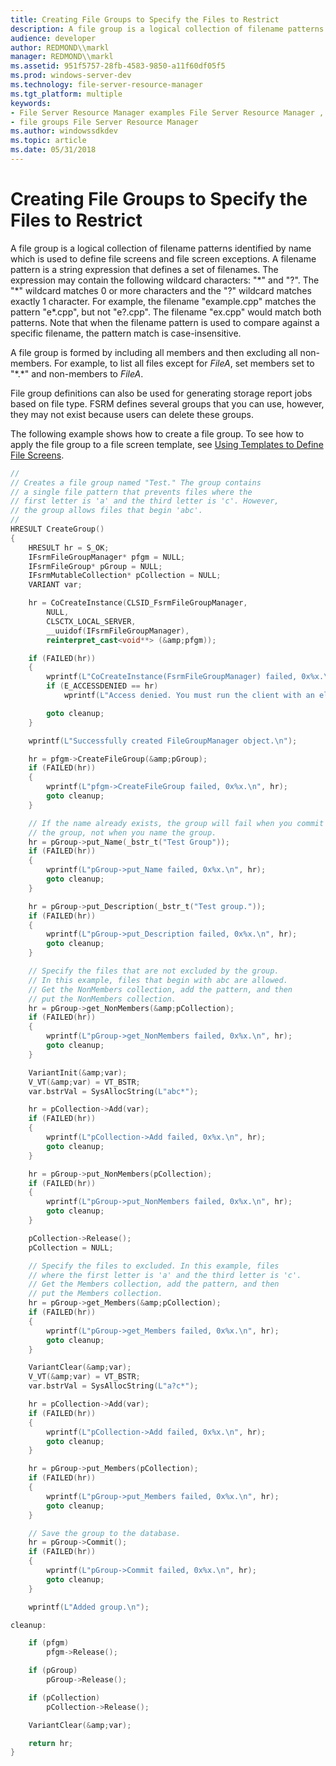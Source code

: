 ```yaml
---
title: Creating File Groups to Specify the Files to Restrict
description: A file group is a logical collection of filename patterns identified by name which is used to define file screens and file screen exceptions.
audience: developer
author: REDMOND\\markl
manager: REDMOND\\markl
ms.assetid: 951f5757-28fb-4583-9850-a11f60df05f5
ms.prod: windows-server-dev
ms.technology: file-server-resource-manager
ms.tgt_platform: multiple
keywords:
- File Server Resource Manager examples File Server Resource Manager , creating file groups to specify files to restrict
- file groups File Server Resource Manager
ms.author: windowssdkdev
ms.topic: article
ms.date: 05/31/2018
---
```


# Creating File Groups to Specify the Files to Restrict

A file group is a logical collection of filename patterns identified by name which is used to define file screens and file screen exceptions. A filename pattern is a string expression that defines a set of filenames. The expression may contain the following wildcard characters: "\*" and "?". The "\*" wildcard matches 0 or more characters and the "?" wildcard matches exactly 1 character. For example, the filename "example.cpp" matches the pattern "e\*.cpp", but not "e?.cpp". The filename "ex.cpp" would match both patterns. Note that when the filename pattern is used to compare against a specific filename, the pattern match is case-insensitive.

A file group is formed by including all members and then excluding all non-members. For example, to list all files except for *FileA*, set members set to "\*.\*" and non-members to *FileA*.

File group definitions can also be used for generating storage report jobs based on file type. FSRM defines several groups that you can use, however, they may not exist because users can delete these groups.

The following example shows how to create a file group. To see how to apply the file group to a file screen template, see [Using Templates to Define File Screens](using-templates-to-define-file-screens.md).


```C++
//
// Creates a file group named "Test." The group contains
// a single file pattern that prevents files where the
// first letter is 'a' and the third letter is 'c'. However,
// the group allows files that begin 'abc'.
//
HRESULT CreateGroup()
{
    HRESULT hr = S_OK;
    IFsrmFileGroupManager* pfgm = NULL;
    IFsrmFileGroup* pGroup = NULL;
    IFsrmMutableCollection* pCollection = NULL;
    VARIANT var;

    hr = CoCreateInstance(CLSID_FsrmFileGroupManager, 
        NULL,
        CLSCTX_LOCAL_SERVER,
        __uuidof(IFsrmFileGroupManager),
        reinterpret_cast<void**> (&amp;pfgm));

    if (FAILED(hr))
    {
        wprintf(L"CoCreateInstance(FsrmFileGroupManager) failed, 0x%x.\n", hr);
        if (E_ACCESSDENIED == hr)
            wprintf(L"Access denied. You must run the client with an elevated token.\n");

        goto cleanup;
    }

    wprintf(L"Successfully created FileGroupManager object.\n");

    hr = pfgm->CreateFileGroup(&amp;pGroup);
    if (FAILED(hr))
    {
        wprintf(L"pfgm->CreateFileGroup failed, 0x%x.\n", hr);
        goto cleanup;
    }

    // If the name already exists, the group will fail when you commit
    // the group, not when you name the group.
    hr = pGroup->put_Name(_bstr_t("Test Group"));
    if (FAILED(hr))
    {
        wprintf(L"pGroup->put_Name failed, 0x%x.\n", hr);
        goto cleanup;
    }

    hr = pGroup->put_Description(_bstr_t("Test group."));
    if (FAILED(hr))
    {
        wprintf(L"pGroup->put_Description failed, 0x%x.\n", hr);
        goto cleanup;
    }

    // Specify the files that are not excluded by the group. 
    // In this example, files that begin with abc are allowed.
    // Get the NonMembers collection, add the pattern, and then
    // put the NonMembers collection.
    hr = pGroup->get_NonMembers(&amp;pCollection);
    if (FAILED(hr))
    {
        wprintf(L"pGroup->get_NonMembers failed, 0x%x.\n", hr);
        goto cleanup;
    }

    VariantInit(&amp;var);
    V_VT(&amp;var) = VT_BSTR;
    var.bstrVal = SysAllocString(L"abc*");

    hr = pCollection->Add(var);
    if (FAILED(hr))
    {
        wprintf(L"pCollection->Add failed, 0x%x.\n", hr);
        goto cleanup;
    }

    hr = pGroup->put_NonMembers(pCollection);
    if (FAILED(hr))
    {
        wprintf(L"pGroup->put_NonMembers failed, 0x%x.\n", hr);
        goto cleanup;
    }

    pCollection->Release();
    pCollection = NULL;

    // Specify the files to excluded. In this example, files 
    // where the first letter is 'a' and the third letter is 'c'.
    // Get the Members collection, add the pattern, and then
    // put the Members collection.
    hr = pGroup->get_Members(&amp;pCollection);
    if (FAILED(hr))
    {
        wprintf(L"pGroup->get_Members failed, 0x%x.\n", hr);
        goto cleanup;
    }

    VariantClear(&amp;var);
    V_VT(&amp;var) = VT_BSTR;
    var.bstrVal = SysAllocString(L"a?c*");

    hr = pCollection->Add(var);
    if (FAILED(hr))
    {
        wprintf(L"pCollection->Add failed, 0x%x.\n", hr);
        goto cleanup;
    }

    hr = pGroup->put_Members(pCollection);
    if (FAILED(hr))
    {
        wprintf(L"pGroup->put_Members failed, 0x%x.\n", hr);
        goto cleanup;
    }

    // Save the group to the database.
    hr = pGroup->Commit();
    if (FAILED(hr))
    {
        wprintf(L"pGroup->Commit failed, 0x%x.\n", hr);
        goto cleanup;
    }

    wprintf(L"Added group.\n");

cleanup:

    if (pfgm)
        pfgm->Release();

    if (pGroup)
        pGroup->Release();

    if (pCollection)
        pCollection->Release();

    VariantClear(&amp;var);

    return hr;
}
```



 

 




